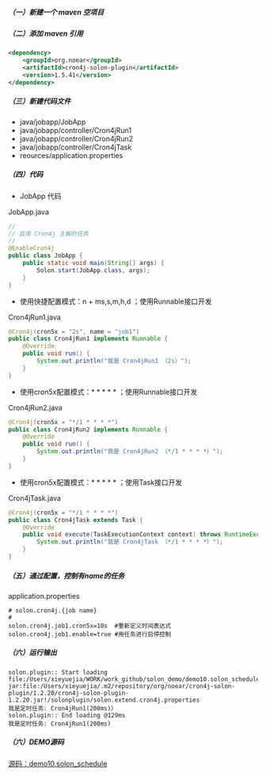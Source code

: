 ##### （一）新建一个 maven 空项目

##### （二）添加 maven 引用
```xml
<dependency>
    <groupId>org.noear</groupId>
    <artifactId>cron4j-solon-plugin</artifactId>
    <version>1.5.41</version>
</dependency>
```

##### （三）新建代码文件
* java/jobapp/JobApp
* java/jobapp/controller/Cron4jRun1
* java/jobapp/controller/Cron4jRun2
* java/jobapp/controller/Cron4jTask
* reources/application.properties

##### （四）代码

* JobApp 代码

JobApp.java
```java
//
// 启用 Cron4j 主解的任务
//
@EnableCron4j
public class JobApp {
    public static void main(String[] args) {
        Solon.start(JobApp.class, args);
    }
}

```

* 使用快捷配置模式：n + ms,s,m,h,d ；使用Runnable接口开发

Cron4jRun1.java
```java
@Cron4j(cron5x = "2s", name = "job1")
public class Cron4jRun1 implements Runnable {
    @Override
    public void run() {
        System.out.println("我是 Cron4jRun1 （2s）");
    }
}
```

* 使用cron5x配置模式：* * * * * ；使用Runnable接口开发

Cron4jRun2.java
```java
@Cron4j(cron5x = "*/1 * * * *")
public class Cron4jRun2 implements Runnable {
    @Override
    public void run() {
        System.out.println("我是 Cron4jRun2 （*/1 * * * *）");
    }
}

```

* 使用cron5x配置模式：* * * * * ；使用Task接口开发

Cron4jTask.java
```java
@Cron4j(cron5x = "*/1 * * * *")
public class Cron4jTask extends Task {
    @Override
    public void execute(TaskExecutionContext context) throws RuntimeException 
        System.out.println("我是 Cron4jTask （*/1 * * * *）");
    }
}
```

##### （五）通过配置，控制有name的任务

application.properties
```properties
# solon.cron4j.{job name}
#
solon.cron4j.job1.cron5x=10s  #重新定义时间表达式
solon.cron4j.job1.enable=true #用任务进行启停控制
```

##### （六）运行输出
```
solon.plugin:: Start loading
file:/Users/xieyuejia/WORK/work_github/solon_demo/demo10.solon_schedule/target/classes/application.properties
jar:file:/Users/xieyuejia/.m2/repository/org/noear/cron4j-solon-plugin/1.2.20/cron4j-solon-plugin-1.2.20.jar!/solonplugin/solon.extend.cron4j.properties
我是定时任务: Cron4jRun1(200ms)）
solon.plugin:: End loading @129ms
我是定时任务: Cron4jRun1(200ms)
```

##### （六）DEMO源码
[源码：demo10.solon_schedule](https://gitee.com/noear/solon_demo/tree/master/demo10.solon_schedule)
